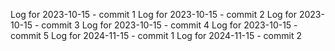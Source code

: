 Log for 2023-10-15 - commit 1
Log for 2023-10-15 - commit 2
Log for 2023-10-15 - commit 3
Log for 2023-10-15 - commit 4
Log for 2023-10-15 - commit 5
Log for 2024-11-15 - commit 1
Log for 2024-11-15 - commit 2
